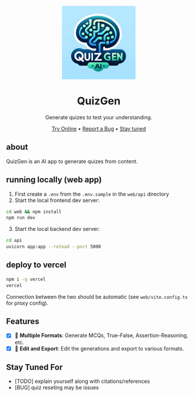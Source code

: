 <div align="center">

<img src="./docs/logo.webp" alt="QuizGen Logo" width=200></img>

# QuizGen

Generate quizes to test your understanding.

[Try Online](http://....vercel.app) •
[Report a Bug](https://github.com/arunpatro/quizgen/issues) •
[Stay tuned](#stay-tuned-for)

</div>

## about
QuizGen is an AI app to generate quizes from content.

## running locally (web app)
1. First create a `.env` from the `.env.sample` in the `web/api` directory
2. Start the local frontend dev server:
```sh
cd web && npm install
npm run dev
```
3. Start the local backend dev server:
```sh
cd api
uvicorn app:app --reload --port 5000
```

## deploy to vercel
```sh
npm i -g vercel
vercel
```
Connection between the two should be automatic (see `web/vite.config.ts` for proxy config).

## Features

- [x] 🌳 **Multiple Formats**: Generate MCQs, True-False, Assertion-Reasoning, etc.
- [x] 🧠 **Edit and Export**: Edit the generations and export to various formats.

## Stay Tuned For

- [TODO] explain yourself along with citations/references
- [BUG] quiz reseting may be issues
